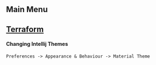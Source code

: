 ## Main Menu

## [Terraform](https://prykortech.github.io/terraform)

<!-- ## [Fish](https://prykortech.github.io/fish/index)

## [AWS](https://prykortech.github.io/aws/index)

## [Typescript](https://prykortech.github.io/typescript/index)

## [Katas](https://prykortech.github.io/katas/index)

## [Thimble](https://prykortech.github.io/thimble/index) -->

#### Changing Intellij Themes
`Preferences -> Appearance & Behaviour -> Material Theme`

